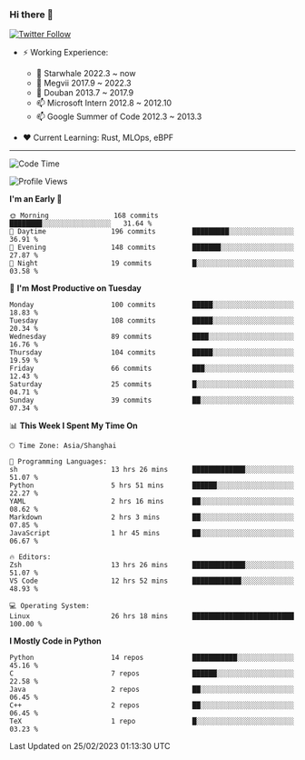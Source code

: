 ### Hi there 👋

[![Twitter Follow](https://img.shields.io/twitter/follow/tianweidut?style=social)](https://twitter.com/tianweidut)

- ⚡ Working Experience:
  - 🔭 Starwhale 2022.3 ~ now
  - 🌱 Megvii 2017.9 ~ 2022.3
  - 🌱 Douban 2013.7 ~ 2017.9
  - 📫 Microsoft Intern 2012.8 ~ 2012.10
  - 📫 Google Summer of Code 2012.3 ~ 2013.3

- ❤️ Current Learning: Rust, MLOps, eBPF

---
<!--START_SECTION:waka-->
![Code Time](http://img.shields.io/badge/Code%20Time-3%2C709%20hrs%2055%20mins-blue)

![Profile Views](http://img.shields.io/badge/Profile%20Views-0-blue)

**I'm an Early 🐤** 

```text
🌞 Morning                168 commits         ████████░░░░░░░░░░░░░░░░░   31.64 % 
🌆 Daytime                196 commits         █████████░░░░░░░░░░░░░░░░   36.91 % 
🌃 Evening                148 commits         ███████░░░░░░░░░░░░░░░░░░   27.87 % 
🌙 Night                  19 commits          █░░░░░░░░░░░░░░░░░░░░░░░░   03.58 % 
```
📅 **I'm Most Productive on Tuesday** 

```text
Monday                   100 commits         █████░░░░░░░░░░░░░░░░░░░░   18.83 % 
Tuesday                  108 commits         █████░░░░░░░░░░░░░░░░░░░░   20.34 % 
Wednesday                89 commits          ████░░░░░░░░░░░░░░░░░░░░░   16.76 % 
Thursday                 104 commits         █████░░░░░░░░░░░░░░░░░░░░   19.59 % 
Friday                   66 commits          ███░░░░░░░░░░░░░░░░░░░░░░   12.43 % 
Saturday                 25 commits          █░░░░░░░░░░░░░░░░░░░░░░░░   04.71 % 
Sunday                   39 commits          ██░░░░░░░░░░░░░░░░░░░░░░░   07.34 % 
```


📊 **This Week I Spent My Time On** 

```text
🕑︎ Time Zone: Asia/Shanghai

💬 Programming Languages: 
sh                       13 hrs 26 mins      █████████████░░░░░░░░░░░░   51.07 % 
Python                   5 hrs 51 mins       ██████░░░░░░░░░░░░░░░░░░░   22.27 % 
YAML                     2 hrs 16 mins       ██░░░░░░░░░░░░░░░░░░░░░░░   08.62 % 
Markdown                 2 hrs 3 mins        ██░░░░░░░░░░░░░░░░░░░░░░░   07.85 % 
JavaScript               1 hr 45 mins        ██░░░░░░░░░░░░░░░░░░░░░░░   06.67 % 

🔥 Editors: 
Zsh                      13 hrs 26 mins      █████████████░░░░░░░░░░░░   51.07 % 
VS Code                  12 hrs 52 mins      ████████████░░░░░░░░░░░░░   48.93 % 

💻 Operating System: 
Linux                    26 hrs 18 mins      █████████████████████████   100.00 % 
```

**I Mostly Code in Python** 

```text
Python                   14 repos            ███████████░░░░░░░░░░░░░░   45.16 % 
C                        7 repos             ██████░░░░░░░░░░░░░░░░░░░   22.58 % 
Java                     2 repos             ██░░░░░░░░░░░░░░░░░░░░░░░   06.45 % 
C++                      2 repos             ██░░░░░░░░░░░░░░░░░░░░░░░   06.45 % 
TeX                      1 repo              █░░░░░░░░░░░░░░░░░░░░░░░░   03.23 % 
```




 Last Updated on 25/02/2023 01:13:30 UTC
<!--END_SECTION:waka-->